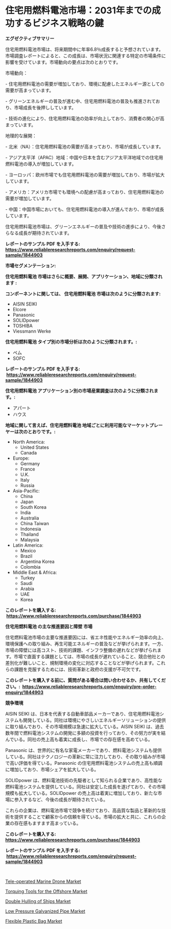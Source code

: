 <p><h1>住宅用燃料電池市場：2031年までの成功するビジネス戦略の鍵</h1></p><p><strong>エグゼクティブサマリー</strong></p>
<p><p>住宅用燃料電池市場は、将来期間中に年率6.8％成長すると予想されています。市場調査レポートによると、この成長は、市場状況に関連する特定の市場条件に影響を受けています。市場動向の要点は次のとおりです。</p><p>市場動向：</p><p>- 住宅用燃料電池の需要が増加しており、環境に配慮したエネルギー源としての需要が高まっています。</p><p>- グリーンエネルギーの普及が進む中、住宅用燃料電池の普及も推進されており、市場成長を後押ししています。</p><p>- 技術の進化により、住宅用燃料電池の効率が向上しており、消費者の関心が高まっています。</p><p>地理的な展開：</p><p>- 北米（NA）：住宅用燃料電池の需要が高まっており、市場が成長しています。</p><p>- アジア太平洋（APAC）地域：中国や日本を含むアジア太平洋地域での住宅用燃料電池の導入が増加しています。</p><p>- ヨーロッパ：欧州市場でも住宅用燃料電池の需要が増加しており、市場が拡大しています。</p><p>- アメリカ：アメリカ市場でも環境への配慮が高まっており、住宅用燃料電池の需要が増加しています。</p><p>- 中国：中国市場においても、住宅用燃料電池の導入が進んでおり、市場が成長しています。</p><p>住宅用燃料電池市場は、グリーンエネルギーの普及や技術の進歩により、今後さらなる成長が期待されています。</p></p>
<p><strong>レポートのサンプル PDF を入手する: <a href="https://www.reliableresearchreports.com/enquiry/request-sample/1844903">https://www.reliableresearchreports.com/enquiry/request-sample/1844903</a></strong></p>
<p><strong>市場セグメンテーション:</strong></p>
<p><strong> 住宅用燃料電池 市場はさらに概要、展開、アプリケーション、地域に分類されます :</strong></p>
<p><strong>コンポーネントに関しては、 住宅用燃料電池 市場は次のように分類されます: &nbsp;</strong></p>
<p><ul><li>AISIN SEIKI</li><li>Elcore</li><li>Panasonic</li><li>SOLIDpower</li><li>TOSHIBA</li><li>Viessmann Werke</li></ul></p>
<p><strong> 住宅用燃料電池 タイプ別の市場分析は次のように分類されます。:</strong></p>
<p><ul><li>ペム</li><li>SOFC</li></ul></p>
<p><strong>レポートのサンプル PDF を入手する: &nbsp;<a href="https://www.reliableresearchreports.com/enquiry/request-sample/1844903">https://www.reliableresearchreports.com/enquiry/request-sample/1844903</a></strong></p>
<p><strong> 住宅用燃料電池 アプリケーション別の市場産業調査は次のように分類されます。:</strong></p>
<p><ul><li>アパート</li><li>ハウス</li></ul></p>
<p><strong>地域に関して言えば、住宅用燃料電池 地域ごとに利用可能なマーケットプレーヤーは次のとおりです。:</strong></p>
<p><ul>
    <li>
        North America:
        <ul>
            <li>United States</li>
            <li>Canada</li>
        </ul>
    </li>
    <li>
        Europe:
        <ul>
            <li>Germany</li>
            <li>France</li>
            <li>U.K.</li>
            <li>Italy</li>
            <li>Russia</li>
        </ul>
    </li>
    <li>
        Asia-Pacific:
        <ul>
            <li>China</li>
            <li>Japan</li>
            <li>South Korea</li>
            <li>India</li>
            <li>Australia</li>
            <li>China Taiwan</li>
            <li>Indonesia</li>
            <li>Thailand</li>
            <li>Malaysia</li>
        </ul>
    </li>
    <li>
        Latin America:
        <ul>
            <li>Mexico</li>
            <li>Brazil</li>
            <li>Argentina Korea</li>
            <li>Colombia</li>
        </ul>
    </li>
    <li>
        Middle East & Africa:
        <ul>
            <li>Turkey</li>
            <li>Saudi</li>
            <li>Arabia</li>
            <li>UAE</li>
            <li>Korea</li>
        </ul>
    </li>
    </ul></p>
<p><strong>このレポートを購入する: &nbsp;<a href="https://www.reliableresearchreports.com/purchase/1844903">https://www.reliableresearchreports.com/purchase/1844903</a></strong></p>
<p><strong>住宅用燃料電池 の主な推進要因と障壁 市場</strong></p>
<p><p>住宅燃料電池市場の主要な推進要因には、省エネ性能やエネルギー効率の向上、環境保護への取り組み、再生可能エネルギーの普及などが挙げられます。一方、市場の障壁には高コスト、技術的課題、インフラ整備の遅れなどが挙げられます。市場で直面する課題としては、市場の成長が遅れていること、競合他社との差別化が難しいこと、規制環境の変化に対応することなどが挙げられます。これらの課題を克服するためには、技術革新と政府の支援が不可欠です。</p></p>
<p><strong>このレポートを購入する前に、質問がある場合は問い合わせるか、共有してください。:&nbsp; <a href="https://www.reliableresearchreports.com/enquiry/pre-order-enquiry/1844903">https://www.reliableresearchreports.com/enquiry/pre-order-enquiry/1844903</a></strong></p>
<p><strong>競争環境</strong></p>
<p><p>AISIN SEIKI は、日本を代表する自動車部品メーカーであり、住宅用燃料電池システムも開発している。同社は環境にやさしいエネルギーソリューションの提供に取り組んでおり、その市場規模は急速に拡大している。AISIN SEIKI は、過去数年間で燃料電池システムの開発に多額の投資を行っており、その努力が実を結んでいる。同社の売上高も着実に成長し、市場での存在感を高めている。</p><p>Panasonic は、世界的に有名な家電メーカーであり、燃料電池システムも提供している。同社はテクノロジーの革新に常に注力しており、その取り組みが市場で高い評価を得ている。Panasonic の住宅用燃料電池システムの売上高も順調に増加しており、市場シェアを拡大している。</p><p>SOLIDpower は、燃料電池技術の先駆者として知られる企業であり、高性能な燃料電池システムを提供している。同社は安定した成長を遂げており、その市場規模も拡大している。SOLIDpower の売上高は着実に増加しており、新たな市場に参入するなど、今後の成長が期待されている。</p><p>これらの企業は、燃料電池市場で競争を続けており、高品質な製品と革新的な技術を提供することで顧客からの信頼を得ている。市場の拡大と共に、これらの企業の存在感もますます高まっている。</p></p>
<p><strong>このレポートを購入する: &nbsp; <a href="https://www.reliableresearchreports.com/purchase/1844903">https://www.reliableresearchreports.com/purchase/1844903</a></strong></p>
<p><strong>レポートのサンプル PDF を入手する: &nbsp;<a href="https://www.reliableresearchreports.com/enquiry/request-sample/1844903">https://www.reliableresearchreports.com/enquiry/request-sample/1844903</a></strong><strong></strong></p>
<p>&nbsp;</p>
<p><p><a href="https://meowing-lemming-dd3.notion.site/Tele-operated-Marine-Drone-Market-A-Comprehensive-Report-of-its-Market-Share-Growth-Trends-2024--e9f67c59e97e4dc28c6ab227de7532ab">Tele-operated Marine Drone Market</a></p><p><a href="https://unruly-ladybug-44b.notion.site/Torquing-Tools-for-the-Offshore-Market-Dynamics-2024-2031-Also-about-Its-Market-Trends-Projections-882088a2020d41d589feb9002d6e105c">Torquing Tools for the Offshore Market</a></p><p><a href="https://shimmer-gardenia-37a.notion.site/Double-Hulling-of-Ships-Market-Research-Report-Forecasted-for-Period-from-2024-2031-by-Market-Typ-17afca09be614467a08dd25b5a71e9b8">Double Hulling of Ships Market</a></p><p><a href="https://view.publitas.com/reportprime-1/low-pressure-galvanized-pipe-market-a-comprehensive-report-of-its-market-share-growth-trends-2024-2031/">Low Pressure Galvanized Pipe Market</a></p><p><a href="https://view.publitas.com/reportprime-1/flexible-plastic-bag-market-share-market-new-trends-analysis-report-by-type-by-application-by-end-use-by-region-and-segment-forecasts-2024-2031/">Flexible Plastic Bag Market</a></p></p>